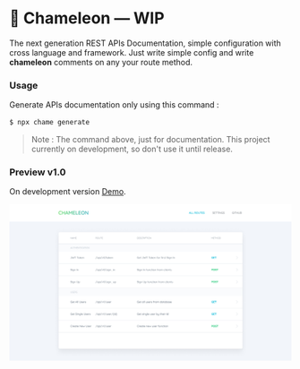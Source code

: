 # 🍃 Chameleon — WIP

The next generation REST APIs Documentation, simple configuration with cross language and framework. Just write simple config and write **chameleon** comments on any your route method.

### Usage

Generate APIs documentation only using this command :

```bash
$ npx chame generate
```

> Note : The command above, just for documentation. This project currently on development, so don't use it until release.

### Preview v1.0

On development version [Demo](https://muhibbudins.github.io/chameleon/template).

![Preview](routes.jpg)